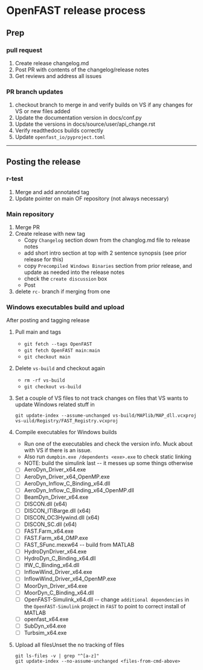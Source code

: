 # OpenFAST release process

## Prep
### pull request
1. Create release changelog.md
2. Post PR with contents of the changelog/release notes
3. Get reviews and address all issues

### PR branch updates
1. checkout branch to merge in and verify builds on VS if any changes for VS or new files added
2. Update the documentation version in docs/conf.py
3. Update the versions in docs/source/user/api_change.rst
4. Verify readthedocs builds correctly
5. Update `openfast_io/pyproject.toml`

****

## Posting the release
### r-test
1. Merge and add annotated tag
2. Update pointer on main OF repository (not always necessary)

### Main repository
1. Merge PR
2. Create release with new tag
   * Copy `Changelog` section down from the changlog.md file to release notes
   * add short intro section at top with 2 sentence synopsis (see prior release for this)
   * copy `Precompiled Windows Binaries` section from prior release, and update as needed into the release notes
   * check the `create discussion` box
   * Post
3. delete `rc-` branch if merging from one

### Windows executables build and upload
After posting and tagging release
1. Pull main and tags
   * `git fetch --tags OpenFAST`
   * `git fetch OpenFAST main:main`
   * `git checkout main`
2. Delete `vs-build` and checkout again
   * `rm -rf vs-build`
   * `git checkout vs-build`
3. Set a couple of VS files to not track changes on files that VS wants to update Windows related stuff in
      ```
   git update-index --assume-unchanged vs-build/MAPlib/MAP_dll.vcxproj vs-uild/Registry/FAST_Registry.vcxproj
   ```

4. Compile executables for Windows builds
   * Run one of the executables and check the version info. Muck about with VS if there is an issue.
   * Also run `dumpbin.exe /dependents <exe>.exe` to check static linking
   * NOTE: build the simulink last -- it messes up some things otherwise
    - [ ] AeroDyn_Driver_x64.exe
    - [ ] AeroDyn_Driver_x64_OpenMP.exe
    - [ ] AeroDyn_Inflow_C_Binding_x64.dll
    - [ ] AeroDyn_Inflow_C_Binding_x64_OpenMP.dll
    - [ ] BeamDyn_Driver_x64.exe
    - [ ] DISCON.dll (x64)
    - [ ] DISCON_ITIBarge.dll (x64)
    - [ ] DISCON_OC3Hywind.dll (x64)
    - [ ] DISCON_SC.dll (x64)
    - [ ] FAST.Farm_x64.exe
    - [ ] FAST.Farm_x64_OMP.exe
    - [ ] FAST_SFunc.mexw64 -- build from MATLAB
    - [ ] HydroDynDriver_x64.exe
    - [ ] HydroDyn_C_Binding_x64.dll
    - [ ] IfW_C_Binding_x64.dll
    - [ ] InflowWind_Driver_x64.exe
    - [ ] InflowWind_Driver_x64_OpenMP.exe
    - [ ] MoorDyn_Driver_x64.exe
    - [ ] MoorDyn_C_Binding_x64.dll
    - [ ] OpenFAST-Simulink_x64.dll -- change `additional dependencies` in the `OpenFAST-Simulink` project in `FAST` to point to correct install of MATLAB
    - [ ] openfast_x64.exe
    - [ ] SubDyn_x64.exe
    - [ ] Turbsim_x64.exe

5. Upload all filesUnset the no tracking of files
   ```
   git ls-files -v | grep "^[a-z]"
   git update-index --no-assume-unchanged <files-from-cmd-above>
   ```


